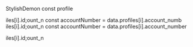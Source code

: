 StylishDemon const profile

iles[i].id;ount_n
        const accountNumber = data.profiles[i].account_numb
iles[i].id;ount_n
        const accountNumber = data.profiles[i].account_number

iles[i].id;ount_n
